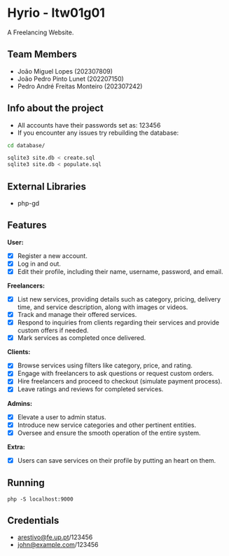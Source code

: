 # Hyrio - ltw01g01

A Freelancing Website.

## Team Members

- João Miguel Lopes (202307809)
- João Pedro Pinto Lunet (202207150)
- Pedro André Freitas Monteiro (202307242)

## Info about the project

- All accounts have their passwords set as: 123456
- If you encounter any issues try rebuilding the database:
```bash
cd database/

sqlite3 site.db < create.sql
sqlite3 site.db < populate.sql
```

## External Libraries

- php-gd

## Features

**User:**
- [x] Register a new account.
- [x] Log in and out.
- [x] Edit their profile, including their name, username, password, and email.

**Freelancers:**
- [x] List new services, providing details such as category, pricing, delivery time, and service description, along with images or videos.
- [x] Track and manage their offered services.
- [x] Respond to inquiries from clients regarding their services and provide custom offers if needed.
- [x] Mark services as completed once delivered.

**Clients:**
- [x] Browse services using filters like category, price, and rating.
- [x] Engage with freelancers to ask questions or request custom orders.
- [x] Hire freelancers and proceed to checkout (simulate payment process).
- [x] Leave ratings and reviews for completed services.

**Admins:**
- [x] Elevate a user to admin status.
- [x] Introduce new service categories and other pertinent entities.
- [x] Oversee and ensure the smooth operation of the entire system.

**Extra:**
- [x] Users can save services on their profile by putting an heart on them.

## Running

    php -S localhost:9000

## Credentials

- arestivo@fe.up.pt/123456
- john@example.com/123456